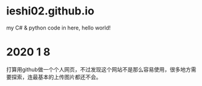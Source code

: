 # ieshi02.github.io
my C# &amp; python code in here, hello world!

# 2020 1 8
打算用github做一个个人网页，不过发现这个网站不是那么容易使用，很多地方需要探索，连最基本的上传图片都还不会。
